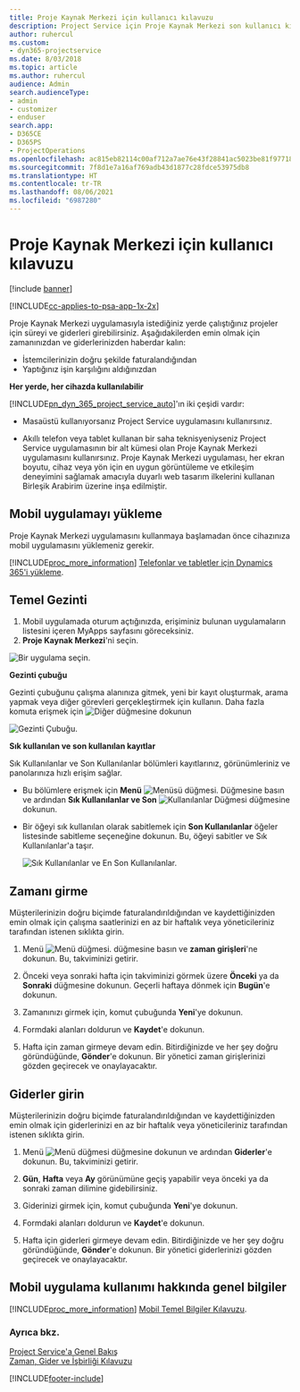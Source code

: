 ```yaml
---
title: Proje Kaynak Merkezi için kullanıcı kılavuzu
description: Project Service için Proje Kaynak Merkezi son kullanıcı kılavuzu
author: ruhercul
ms.custom:
- dyn365-projectservice
ms.date: 8/03/2018
ms.topic: article
ms.author: ruhercul
audience: Admin
search.audienceType:
- admin
- customizer
- enduser
search.app:
- D365CE
- D365PS
- ProjectOperations
ms.openlocfilehash: ac815eb82114c00af712a7ae76e43f28841ac5023be81f97718dc7ce529e1d34
ms.sourcegitcommit: 7f8d1e7a16af769adb43d1877c28fdce53975db8
ms.translationtype: HT
ms.contentlocale: tr-TR
ms.lasthandoff: 08/06/2021
ms.locfileid: "6987280"
---
```

# <a name="user-guide-for-project-resource-hub"></a>Proje Kaynak Merkezi için kullanıcı kılavuzu

[!include [banner](../includes/psa-now-project-operations.md)]

[!INCLUDE[cc-applies-to-psa-app-1x-2x](../includes/cc-applies-to-psa-app-1x-2x.md)]

Proje Kaynak Merkezi uygulamasıyla istediğiniz yerde çalıştığınız projeler için süreyi ve giderleri girebilirsiniz. Aşağıdakilerden emin olmak için zamanınızdan ve giderlerinizden haberdar kalın:

- İstemcilerinizin doğru şekilde faturalandığından
- Yaptığınız işin karşılığını aldığınızdan

**Her yerde, her cihazda kullanılabilir**

[!INCLUDE[pn_dyn_365_project_service_auto](../includes/pn-dyn-365-project-service-auto.md)]'ın iki çeşidi vardır: 

- Masaüstü kullanıyorsanız Project Service uygulamasını kullanırsınız. 

- Akıllı telefon veya tablet kullanan bir saha teknisyeniyseniz Project Service uygulamasının bir alt kümesi olan Proje Kaynak Merkezi uygulamasını kullanırsınız. Proje Kaynak Merkezi uygulaması, her ekran boyutu, cihaz veya yön için en uygun görüntüleme ve etkileşim deneyimini sağlamak amacıyla duyarlı web tasarım ilkelerini kullanan Birleşik Arabirim üzerine inşa edilmiştir. 


## <a name="install-the-mobile-app"></a>Mobil uygulamayı yükleme
Proje Kaynak Merkezi uygulamasını kullanmaya başlamadan önce cihazınıza mobil uygulamasını yüklemeniz gerekir. 

[!INCLUDE[proc_more_information](../includes/proc-more-information.md)] [Telefonlar ve tabletler için Dynamics 365'i yükleme](/dynamics365/mobile-app/install-dynamics-365-for-phones-and-tablets).

## <a name="basic-navigation"></a>Temel Gezinti
1.  Mobil uygulamada oturum açtığınızda, erişiminiz bulunan uygulamaların listesini içeren MyApps sayfasını göreceksiniz. 
2.  **Proje Kaynak Merkezi**'ni seçin.

![Bir uygulama seçin.](media/chooseApp_1.png "Bir uygulama seçin")

**Gezinti çubuğu**

Gezinti çubuğunu çalışma alanınıza gitmek, yeni bir kayıt oluşturmak, arama yapmak veya diğer görevleri gerçekleştirmek için kullanın. Daha fazla komuta erişmek için ![Diğer](media/MoreButton.png "Daha Fazla Düğme") düğmesine dokunun

![Gezinti Çubuğu.](media/NavBar_2.png "Gezinti Çubuğu")

**Sık kullanılan ve son kullanılan kayıtlar**

Sık Kullanılanlar ve Son Kullanılanlar bölümleri kayıtlarınız, görünümleriniz ve panolarınıza hızlı erişim sağlar. 

- Bu bölümlere erişmek için **Menü** ![Menüsü düğmesi.](media/MenuButton.png "Menü düğmesi") Düğmesine basın ve ardından **Sık Kullanılanlar ve Son** ![Kullanılanlar Düğmesi](media/FavButton.png "FAV düğmesi") düğmesine dokunun.

- Bir öğeyi sık kullanılan olarak sabitlemek için **Son Kullanılanlar** öğeler listesinde sabitleme seçeneğine dokunun. Bu, öğeyi sabitler ve Sık Kullanılanlar'a taşır.

  ![Sık Kullanılanlar ve En Son Kullanılanlar.](media/Favs_3.png "Sık Kullanılanlar ve En Son Kullanılanlar")
 
## <a name="enter-time"></a>Zamanı girme
Müşterilerinizin doğru biçimde faturalandırıldığından ve kaydettiğinizden emin olmak için çalışma saatlerinizi en az bir haftalık veya yöneticileriniz tarafından istenen sıklıkta girin.

1. Menü ![Menü düğmesi.](media/MenuButton.png "Menü düğmesi") düğmesine basın ve **zaman girişleri**'ne dokunun. Bu, takviminizi getirir.

2. Önceki veya sonraki hafta için takviminizi görmek üzere **Önceki** ya da **Sonraki** düğmesine dokunun. Geçerli haftaya dönmek için **Bugün**'e dokunun.

3. Zamanınızı girmek için, komut çubuğunda **Yeni**'ye dokunun. 

4. Formdaki alanları doldurun ve **Kaydet**'e dokunun.

5. Hafta için zaman girmeye devam edin. Bitirdiğinizde ve her şey doğru göründüğünde, **Gönder**'e dokunun. Bir yönetici zaman girişlerinizi gözden geçirecek ve onaylayacaktır.

## <a name="enter-expenses"></a>Giderler girin 
Müşterilerinizin doğru biçimde faturalandırıldığından ve kaydettiğinizden emin olmak için giderlerinizi en az bir haftalık veya yöneticileriniz tarafından istenen sıklıkta girin.

1. Menü ![Menü düğmesi](media/MenuButton.png "Menü düğmesi") düğmesine dokunun ve ardından **Giderler**'e dokunun. Bu, takviminizi getirir.

2. **Gün**, **Hafta** veya **Ay** görünümüne geçiş yapabilir veya önceki ya da sonraki zaman dilimine gidebilirsiniz. 

3. Giderinizi girmek için, komut çubuğunda **Yeni**'ye dokunun. 

4. Formdaki alanları doldurun ve **Kaydet**'e dokunun.

5. Hafta için giderleri girmeye devam edin. Bitirdiğinizde ve her şey doğru göründüğünde, **Gönder**'e dokunun. Bir yönetici giderlerinizi gözden geçirecek ve onaylayacaktır.

## <a name="general-information-on-how-to-use-the-mobile-app"></a>Mobil uygulama kullanımı hakkında genel bilgiler 
[!INCLUDE[proc_more_information](../includes/proc-more-information.md)] [Mobil Temel Bilgiler Kılavuzu](/dynamics365/mobile-app/dynamics-365-phones-tablets-users-guide).

### <a name="see-also"></a>Ayrıca bkz.  
 [Project Service'a Genel Bakış](../psa/overview.md)   
 [Zaman, Gider ve İşbirliği Kılavuzu](../psa/time-expense-collaboration-guide.md)   
 


[!INCLUDE[footer-include](../includes/footer-banner.md)]